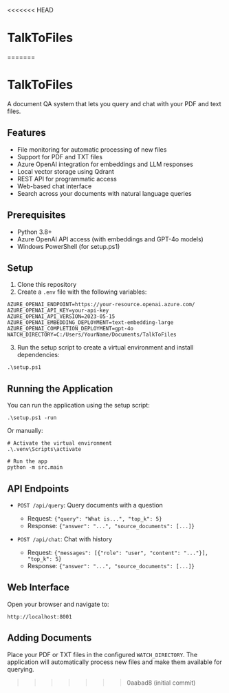<<<<<<< HEAD
# TalkToFiles
=======
# TalkToFiles

A document QA system that lets you query and chat with your PDF and text files.

## Features

- File monitoring for automatic processing of new files
- Support for PDF and TXT files
- Azure OpenAI integration for embeddings and LLM responses
- Local vector storage using Qdrant
- REST API for programmatic access
- Web-based chat interface
- Search across your documents with natural language queries

## Prerequisites

- Python 3.8+
- Azure OpenAI API access (with embeddings and GPT-4o models)
- Windows PowerShell (for setup.ps1)

## Setup

1. Clone this repository
2. Create a `.env` file with the following variables:

```
AZURE_OPENAI_ENDPOINT=https://your-resource.openai.azure.com/
AZURE_OPENAI_API_KEY=your-api-key
AZURE_OPENAI_API_VERSION=2023-05-15
AZURE_OPENAI_EMBEDDING_DEPLOYMENT=text-embedding-large
AZURE_OPENAI_COMPLETION_DEPLOYMENT=gpt-4o
WATCH_DIRECTORY=C:/Users/YourName/Documents/TalkToFiles
```

3. Run the setup script to create a virtual environment and install dependencies:

```
.\setup.ps1
```

## Running the Application

You can run the application using the setup script:

```
.\setup.ps1 -run
```

Or manually:

```
# Activate the virtual environment
.\.venv\Scripts\activate

# Run the app
python -m src.main
```

## API Endpoints

- `POST /api/query`: Query documents with a question
  - Request: `{"query": "What is...", "top_k": 5}`
  - Response: `{"answer": "...", "source_documents": [...]}`

- `POST /api/chat`: Chat with history
  - Request: `{"messages": [{"role": "user", "content": "..."}], "top_k": 5}`
  - Response: `{"answer": "...", "source_documents": [...]}`

## Web Interface

Open your browser and navigate to:
```
http://localhost:8001
```

## Adding Documents

Place your PDF or TXT files in the configured `WATCH_DIRECTORY`. The application will automatically process new files and make them available for querying.
>>>>>>> 0aabad8 (initial commit)
